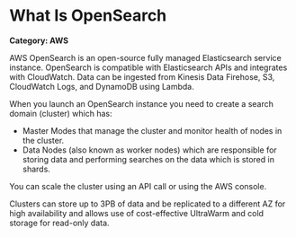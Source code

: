 # What Is OpenSearch

__Category: AWS__

AWS OpenSearch is an open-source fully managed Elasticsearch service instance. OpenSearch is compatible with Elasticsearch APIs and integrates with CloudWatch. Data can be ingested from Kinesis Data Firehose, S3, CloudWatch Logs, and DynamoDB using Lambda.

When you launch an OpenSearch instance you need to create a search domain (cluster) which has:

* Master Modes that manage the cluster and monitor health of nodes in the cluster. 
* Data Nodes (also known as worker nodes) which are responsible for storing data and performing searches on the data which is stored in shards.

You can scale the cluster using an API call or using the AWS console. 

Clusters can store up to 3PB of data and be replicated to a different AZ for high availability and allows use of cost-effective UltraWarm and cold storage for read-only data.
